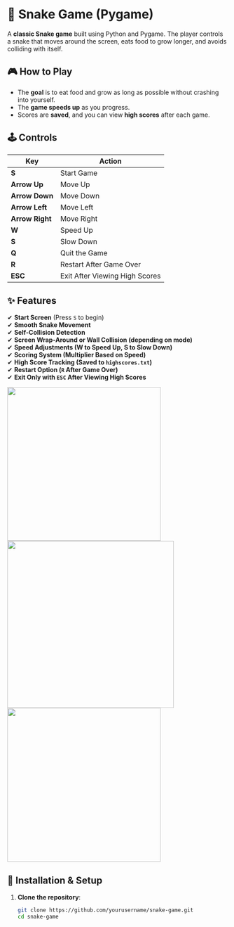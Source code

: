 # 🐍 Snake Game (Pygame)

A **classic Snake game** built using Python and Pygame. The player controls a snake that moves around the screen, eats food to grow longer, and avoids colliding with itself.

## 🎮 How to Play
- The **goal** is to eat food and grow as long as possible without crashing into yourself.
- The **game speeds up** as you progress.
- Scores are **saved**, and you can view **high scores** after each game.

## 🕹 Controls

| Key | Action |
|-----|--------|
| **S** | Start Game |
| **Arrow Up** | Move Up |
| **Arrow Down** | Move Down |
| **Arrow Left** | Move Left |
| **Arrow Right** | Move Right |
| **W** | Speed Up |
| **S** | Slow Down |
| **Q** | Quit the Game |
| **R** | Restart After Game Over |
| **ESC** | Exit After Viewing High Scores |

## ✨ Features
✔ **Start Screen** (Press `S` to begin)  
✔ **Smooth Snake Movement**  
✔ **Self-Collision Detection**  
✔ **Screen Wrap-Around or Wall Collision (depending on mode)**  
✔ **Speed Adjustments (W to Speed Up, S to Slow Down)**  
✔ **Scoring System (Multiplier Based on Speed)**  
✔ **High Score Tracking (Saved to `highscores.txt`)**  
✔ **Restart Option (`R` After Game Over)**  
✔ **Exit Only with `ESC` After Viewing High Scores**  


<img src="https://github.com/user-attachments/assets/816ecac9-2867-4a53-9c88-b6cd9d2a2c13" width="350"><br>
<img src="https://github.com/user-attachments/assets/2a2dea45-ebd3-4a1d-b031-895748f33552" width ="380"><br>
<img src="https://github.com/user-attachments/assets/ab268c1b-482a-420b-8efb-dcaf922b46f7" width ="350"><br>


## 🚀 Installation & Setup

1. **Clone the repository**:
   ```sh
   git clone https://github.com/yourusername/snake-game.git
   cd snake-game


